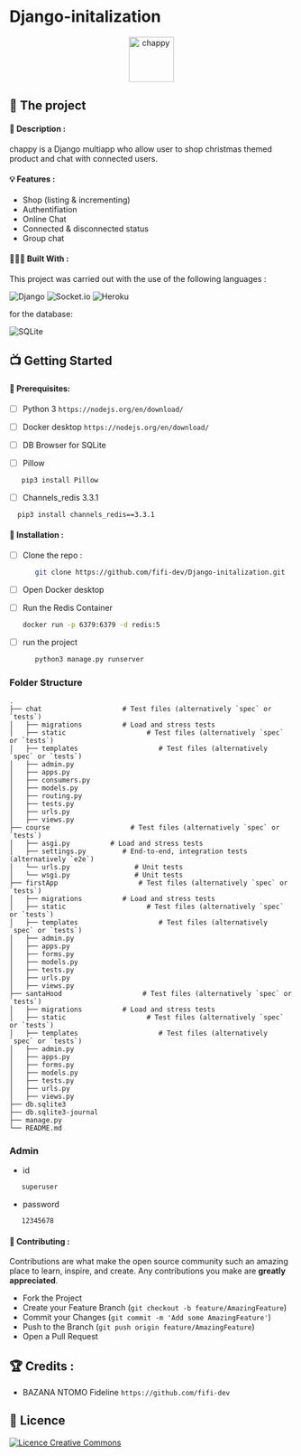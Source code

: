 # Django-initalization
<p align='center'> <img src="https://i.ibb.co/Nt69GbB/chappy.png" alt="chappy" height="80" border="0"> </p>

## 💼 The project

#### 📝 Description :

chappy is a Django multiapp who allow user to shop christmas themed product and chat with connected users.

#### 💡 Features :

- Shop (listing & incrementing)
- Authentifiation
- Online Chat
- Connected & disconnected status
- Group chat

#### 👩🏾‍💻 Built With :

This project was carried out with the use of the following languages :

![Django](https://img.shields.io/badge/Django-092E20?style=for-the-badge&logo=django&logoColor=white)
![Socket.io](https://img.shields.io/badge/Socket.io-010101?&style=for-the-badge&logo=Socket.io&logoColor=white)
![Heroku](https://img.shields.io/badge/Heroku-430098?style=for-the-badge&logo=heroku&logoColor=white)


for the database: 

![SQLite](https://img.shields.io/badge/SQLite-07405E?style=for-the-badge&logo=sqlite&logoColor=white)


## 📺 Getting Started

#### 🔐 Prerequisites: 


- [ ] Python 3 `https://nodejs.org/en/download/ ` 

- [ ] Docker desktop `https://nodejs.org/en/download/ ` 

- [ ] DB Browser for SQLite
  
- [ ] Pillow

```sh
   pip3 install Pillow
   ```

- [ ] Channels_redis 3.3.1

```sh
  pip3 install channels_redis==3.3.1
   ```


#### 💾 Installation :

- [ ] Clone the repo :

  ```sh
     git clone https://github.com/fifi-dev/Django-initalization.git
     ```

- [ ] Open Docker desktop

- [ ] Run the Redis Container

   ```sh
   docker run -p 6379:6379 -d redis:5
   ```

- [ ] run the project

  ```sh
     python3 manage.py runserver
     ```
   

### Folder Structure

    .
    ├── chat                    # Test files (alternatively `spec` or `tests`)
    │   ├── migrations          # Load and stress tests
    │   ├── static                    # Test files (alternatively `spec` or `tests`)
    │   ├── templates                    # Test files (alternatively `spec` or `tests`)  
    │   ├── admin.py   
    │   ├── apps.py
    │   ├── consumers.py
    │   ├── models.py
    │   ├── routing.py
    │   ├── tests.py
    │   ├── urls.py
    │   ├── views.py
    ├── course                    # Test files (alternatively `spec` or `tests`)
    │   ├── asgi.py          # Load and stress tests
    │   ├── settings.py         # End-to-end, integration tests (alternatively `e2e`)
    │   └── urls.py                # Unit tests
    │   └── wsgi.py                # Unit tests
    ├── firstApp                    # Test files (alternatively `spec` or `tests`)
    │   ├── migrations          # Load and stress tests
    │   ├── static                    # Test files (alternatively `spec` or `tests`)
    │   ├── templates                    # Test files (alternatively `spec` or `tests`)  
    │   ├── admin.py   
    │   ├── apps.py
    │   ├── forms.py
    │   ├── models.py
    │   ├── tests.py
    │   ├── urls.py
    │   ├── views.py 
    ├── santaHood                    # Test files (alternatively `spec` or `tests`)
    │   ├── migrations          # Load and stress tests
    │   ├── static                    # Test files (alternatively `spec` or `tests`)
    │   ├── templates                    # Test files (alternatively `spec` or `tests`)  
    │   ├── admin.py   
    │   ├── apps.py
    │   ├── forms.py
    │   ├── models.py
    │   ├── tests.py
    │   ├── urls.py
    │   ├── views.py 
    ├── db.sqlite3
    ├── db.sqlite3-journal
    ├── manage.py
    └── README.md

### Admin

- id

```sh
   superuser
   ```

- password

```sh
   12345678
   ```

#### 🤝 Contributing :

Contributions are what make the open source community such an amazing place to learn, inspire, and create. Any contributions you make are **greatly appreciated**.

- Fork the Project
- Create your Feature Branch (`git checkout -b feature/AmazingFeature`)
- Commit your Changes (`git commit -m 'Add some AmazingFeature'`)
- Push to the Branch (`git push origin feature/AmazingFeature`)
- Open a Pull Request



## 🏆 Credits :


- BAZANA NTOMO Fideline `https://github.com/fifi-dev`


## 📜 Licence
 <a align="center"  rel="license" href="http://creativecommons.org/licenses/by-nc/4.0/"><img alt="Licence Creative Commons" style="border-width:0" src="https://i.creativecommons.org/l/by-nc/4.0/88x31.png" /></a>

